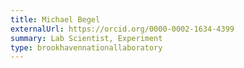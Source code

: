 ```yaml
---
title: Michael Begel
externalUrl: https://orcid.org/0000-0002-1634-4399
summary: Lab Scientist, Experiment
type: brookhavennationallaboratory
---
```

